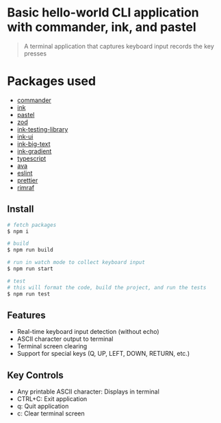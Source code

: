 # Basic hello-world CLI application with commander, ink, and pastel

> A terminal application that captures keyboard input records the key presses

# Packages used

- [commander](https://www.npmjs.com/package/commander)
- [ink](https://www.npmjs.com/package/ink)
- [pastel](https://www.npmjs.com/package/pastel)
- [zod](https://www.npmjs.com/package/zod)
- [ink-testing-library](https://github.com/vadimdemedes/ink-testing-library)
- [ink-ui](https://github.com/vadimdemedes/ink-ui)
- [ink-big-text](https://github.com/vadimdemedes/ink-big-text)
- [ink-gradient](https://github.com/vadimdemedes/ink-gradient)
- [typescript](https://www.npmjs.com/package/typescript)
- [ava](https://www.npmjs.com/package/ava)
- [eslint](https://www.npmjs.com/package/eslint)
- [prettier](https://www.npmjs.com/package/prettier)
- [rimraf](https://www.npmjs.com/package/rimraf)

## Install

```bash
# fetch packages
$ npm i

# build
$ npm run build

# run in watch mode to collect keyboard input
$ npm run start

# test
# this will format the code, build the project, and run the tests
$ npm run test
```

## Features

- Real-time keyboard input detection (without echo)
- ASCII character output to terminal
- Terminal screen clearing
- Support for special keys (Q, UP, LEFT, DOWN, RETURN, etc.)

## Key Controls

- Any printable ASCII character: Displays in terminal
- CTRL+C: Exit application
- q: Quit application
- c: Clear terminal screen

